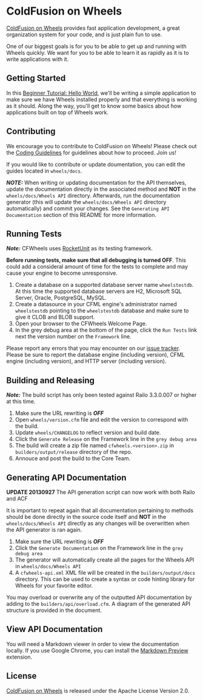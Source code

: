 # ColdFusion on Wheels

[ColdFusion on Wheels][1] provides fast application development, a great organization system for your
code, and is just plain fun to use.

One of our biggest goals is for you to be able to get up and running with Wheels quickly. We want for you
to be able to learn it as rapidly as it is to write applications with it.

## Getting Started

In this [Beginner Tutorial: Hello World][2], we'll be writing a simple application to make sure we have
Wheels installed properly and that everything is working as it should. Along the way, you'll get to know
some basics about how applications built on top of Wheels work.

## Contributing

We encourage you to contribute to ColdFusion on Wheels! Please check out the [Coding Guidelines][3] for
guidelines about how to proceed. Join us! 

If you would like to contribute or update doumentation, you can edit the guides located in `wheels/docs`.

**_NOTE:_** When writing or updating documentation for the API themselves, update the documentation
directly in the associated method and **NOT** in the `wheels/docs/Wheels API` directory. Afterwards, run
the documentation generator (this will update the `wheels/docs/Wheels API` directory automatically) and
commit your changes. See the `Generating API Documentation` section of this README for more information. 

## Running Tests

**_Note:_** CFWheels uses [RocketUnit][4] as its testing framework.

**Before running tests, make sure that all debugging is turned OFF**. This could add a consideral amount
of time for the tests to complete and may cause your engine to become unresponsive.

 1. Create a database on a supported database server name `wheelstestdb`. At this time the supported
    database servers are H2, Microsoft SQL Server, Oracle, PostgreSQL, MySQL.
 2. Create a datasource in your CFML engine's administrator named `wheelstestdb` pointing to the
    `wheelstestdb` database and make sure to give it CLOB and BLOB support.
 3. Open your browser to the CFWheels Welcome Page.
 4. In the grey debug area at the bottom of the page, click the `Run Tests` link next the version number
    on the `Framework` line.

Please report any errors that you may encounter on our [issue tracker][5]. Please be sure to report the
database engine (including version), CFML engine (including version), and HTTP server (including
version).

## Building and Releasing

**_Note:_** The build script has only been tested against Railo 3.3.0.007 or higher at this time.

 1.	Make sure the URL rewriting is _**OFF**_
 2. Open `wheels/version.cfm` file and edit the version to correspond with the build.
 3. Update `wheels/CHANGELOG` to reflect version and build date.
 4. Click the `Generate Release` on the Framework line in the `grey debug area`
 5. The build will create a zip file named `cfwheels.<version>.zip` in `builders/output/release`
 	directory of the repo.
 6. Annouce and post the build to the Core Team.

## Generating API Documentation

**UPDATE 20130927** The API generation script can now work with both Railo and ACF

It is important to repeat again that all documentation pertaining to methods should be done directly
in the source code itself and **NOT** in the `wheels/docs/Wheels API` directly as any changes will be
overwritten when the API generator is ran again.

 1. Make sure the URL rewriting is _**OFF**_
 2. Click the `Generate Documentation` on the Framework line in the `grey debug area`
 3. The generator will automatically create all the pages for the Wheels API in `wheels/docs/Wheels API`
 4.	A `cfwheels-api.xml` XML file will be created in the `builders/output/docs` directory. This can be
 	used to create a syntax or code hinting library for Wheels for your favorite editor.
	
You may overload or overwrite any of the outputted API documentation by adding to the
`builders/api/overload.cfm`. A diagram of the generated API structure is provided in the document.

## View API Documentation

You will need a Markdown viewer in order to view the documentation locally. If you use Google Chrome,
you can install the [Markdown Preview][6] extension.

## License

[ColdFusion on Wheels][1] is released under the Apache License Version 2.0.
 
[1]: http://cfwheels.org/
[2]: http://cfwheels.org/docs/chapter/beginner-tutorial-hello-world
[3]: http://cfwheels.org/docs/chapter/coding-guidelines
[4]: http://rocketunit.riaforge.org/
[5]: https://github.com/cfwheels/cfwheels/issues
[6]: https://chrome.google.com/webstore/detail/jmchmkecamhbiokiopfpnfgbidieafmd

